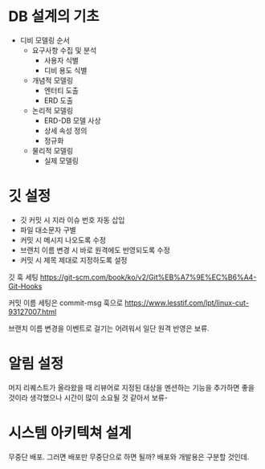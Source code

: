 # DB 설계의 기초

- 디비 모델링 순서
	- 요구사항 수집 및 분석
		- 사용자 식별
		- 디비 용도 식별
	- 개념적 모델링
		- 엔터티 도출
		- ERD 도출
	- 논리적 모델링
		- ERD-DB 모델 사상
		- 상세 속성 정의
		- 정규화
	- 물리적 모델링
		- 실제 모델링

# 깃 설정
- 깃 커밋 시 지라 이슈 번호 자동 삽입
- 파일 대소문자 구별
- 커밋 시 메시지 나오도록 수정
- 브랜치 이름 변경 시 바로 원격에도 반영되도록 수정
- 커밋 시 제목 제대로 지정하도록 설정

깃 훅 세팅
https://git-scm.com/book/ko/v2/Git%EB%A7%9E%EC%B6%A4-Git-Hooks

커밋 이름 세팅은 commit-msg 훅으로
https://www.lesstif.com/lpt/linux-cut-93127007.html

브랜치 이름 변경을 이벤트로 걸기는 어려워서 일단 원격 반영은 보류.

# 알림 설정
머지 리퀘스트가 올라왔을 때 리뷰어로 지정된 대상을 멘션하는 기능을 추가하면 좋을 것이라 생각했으나 시간이 많이 소요될 것 같아서 보류-

# 시스템 아키텍쳐 설계
무중단 배포. 
그러면 배포만 무중단으로 하면 될까?
배포와 개발용은 구분할 것인데.
